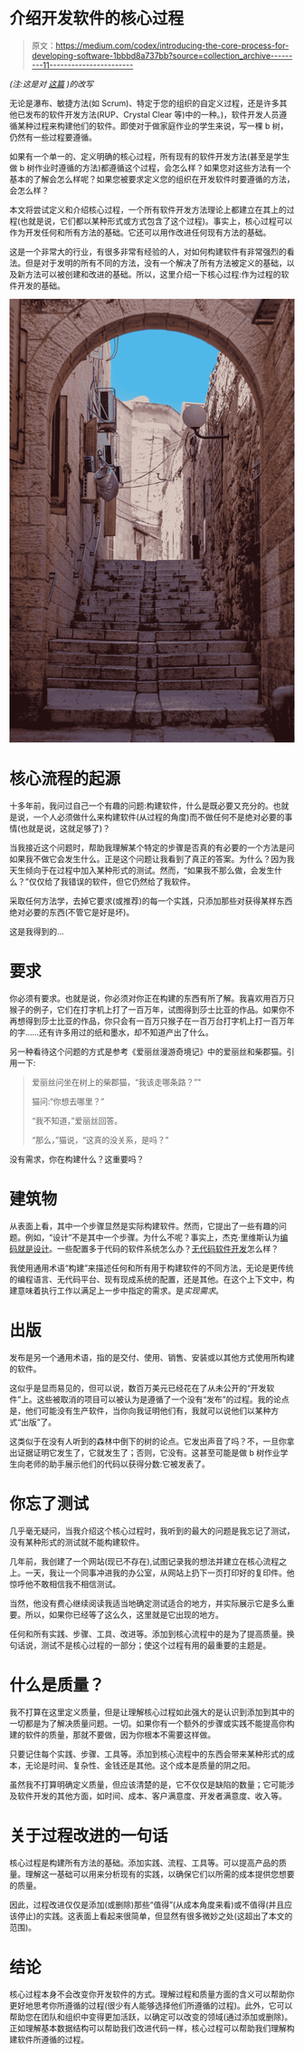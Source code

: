 # 介绍开发软件的核心过程

> 原文：<https://medium.com/codex/introducing-the-core-process-for-developing-software-1bbbd8a737bb?source=collection_archive---------11----------------------->

*(注:这是对* [*这篇*](/geekculture/the-fundamentals-of-software-development-the-core-process-9ffaa6f8fabf) *)的改写*

无论是瀑布、敏捷方法(如 Scrum)、特定于您的组织的自定义过程，还是许多其他已发布的软件开发方法(RUP、Crystal Clear 等)中的一种。)，软件开发人员遵循某种过程来构建他们的软件。即使对于做家庭作业的学生来说，写一棵 b 树，仍然有一些过程要遵循。

如果有一个单一的、定义明确的核心过程，所有现有的软件开发方法(甚至是学生做 b 树作业时遵循的方法)都遵循这个过程，会怎么样？如果您对这些方法有一个基本的了解会怎么样呢？如果您被要求定义您的组织在开发软件时要遵循的方法，会怎么样？

本文将尝试定义和介绍核心过程，一个所有软件开发方法理论上都建立在其上的过程(也就是说，它们都以某种形式或方式包含了这个过程)。事实上，核心过程可以作为开发任何和所有方法的基础。它还可以用作改进任何现有方法的基础。

这是一个非常大的行业，有很多非常有经验的人，对如何构建软件有非常强烈的看法。但是对于发明的所有不同的方法，没有一个解决了所有方法被定义的基础，以及新方法可以被创建和改进的基础。所以，这里介绍一下核心过程:作为过程的软件开发的基础。

![](img/d6b55729702579c630717777ac5b792b.png)

# 核心流程的起源

十多年前，我问过自己一个有趣的问题:构建软件，什么是既必要又充分的。也就是说，一个人必须做什么来构建软件(从过程的角度)而不做任何不是绝对必要的事情(也就是说，这就足够了)？

当我接近这个问题时，帮助我理解某个特定的步骤是否真的有必要的一个方法是问如果我不做它会发生什么。正是这个问题让我看到了真正的答案。为什么？因为我天生倾向于在过程中加入某种形式的测试。然而，“如果我不那么做，会发生什么？”仅仅给了我错误的软件，但它仍然给了我软件。

采取任何方法学，去掉它要求(或推荐)的每一个实践，只添加那些对获得某样东西绝对必要的东西(不管它是好是坏)。

这是我得到的…

# 要求

你必须有要求。也就是说，你必须对你正在构建的东西有所了解。我喜欢用百万只猴子的例子，它们在打字机上打了一百万年，试图得到莎士比亚的作品。如果你不再想得到莎士比亚的作品，你只会有一百万只猴子在一百万台打字机上打一百万年的字……还有许多用过的纸和墨水，却不知道产出了什么。

另一种看待这个问题的方式是参考《爱丽丝漫游奇境记》中的爱丽丝和柴郡猫。引用一下:

> 爱丽丝问坐在树上的柴郡猫，“我该走哪条路？”"
> 
> 猫问:“你想去哪里？”
> 
> “我不知道，”爱丽丝回答。
> 
> “那么，”猫说，“这真的没关系，是吗？”

没有需求，你在构建什么？这重要吗？

# 建筑物

从表面上看，其中一个步骤显然是实际构建软件。然而，它提出了一些有趣的问题。例如，“设计”不是其中一个步骤。为什么不呢？事实上，杰克·里维斯认为[编码就是设计](https://www.developerdotstar.com/mag/articles/reeves_design_main.html)。一些配置多于代码的软件系统怎么办？[无代码软件开发](https://en.wikipedia.org/wiki/No-code_development_platform)怎么样？

我使用通用术语“构建”来描述任何和所有用于构建软件的不同方法，无论是更传统的编程语言、无代码平台、现有现成系统的配置，还是其他。在这个上下文中，构建意味着执行工作以满足上一步中指定的需求。是*实现需求*。

# 出版

发布是另一个通用术语，指的是交付、使用、销售、安装或以其他方式使用所构建的软件。

这似乎是显而易见的，但可以说，数百万美元已经花在了从未公开的“开发软件”上。这些被取消的项目可以被认为是遵循了一个没有“发布”的过程。我的论点是，他们可能没有生产软件，当你向我证明他们有，我就可以说他们以某种方式“出版”了。

这类似于在没有人听到的森林中倒下的树的论点。它发出声音了吗？不，一旦你拿出证据证明它发生了，它就发生了；否则，它没有。这甚至可能是做 b 树作业学生向老师的助手展示他们的代码以获得分数:它被发表了。

# 你忘了测试

几乎毫无疑问，当我介绍这个核心过程时，我听到的最大的问题是我忘记了测试，没有某种形式的测试就不能构建软件。

几年前，我创建了一个网站(现已不存在),试图记录我的想法并建立在核心流程之上。一天，我让一个同事冲进我的办公室，从网站上扔下一页打印好的复印件。他惊呼他不敢相信我不相信测试。

当然，他没有费心继续阅读我适当地确定测试适合的地方，并实际展示它是多么重要。所以，如果你已经等了这么久，这里就是它出现的地方。

任何和所有实践、步骤、工具、改进等。添加到核心流程中的是为了提高质量。换句话说，测试不是核心过程的一部分；使这个过程有用的最重要的主题是。

# 什么是质量？

我不打算在这里定义质量，但是让理解核心过程如此强大的是认识到添加到其中的一切都是为了解决质量问题。一切。如果你有一个额外的步骤或实践不能提高你构建的软件的质量，那就不要做，因为你根本不需要这样做。

只要记住每个实践、步骤、工具等。添加到核心流程中的东西会带来某种形式的成本，无论是时间、复杂性、金钱还是其他。这个成本是质量的阴之阳。

虽然我不打算明确定义质量，但应该清楚的是，它不仅仅是缺陷的数量；它可能涉及软件开发的其他方面，如时间、成本、客户满意度、开发者满意度、收入等。

# 关于过程改进的一句话

核心过程是构建所有方法的基础。添加实践、流程、工具等。可以提高产品的质量。理解这一基础可以用来分析现有的实践，以确保它们以所需的成本提供您想要的质量。

因此，过程改进仅仅是添加(或删除)那些“值得”(从成本角度来看)或不值得(并且应该停止)的实践。这表面上看起来很简单，但显然有很多微妙之处(这超出了本文的范围)。

# 结论

核心过程本身不会改变你开发软件的方式。理解过程和质量方面的含义可以帮助你更好地思考你所遵循的过程(很少有人能够选择他们所遵循的过程)。此外，它可以帮助您在团队和组织中变得更加活跃，以确定可以改变的领域(通过添加或删除)。正如理解基本数据结构可以帮助我们改进代码一样，核心过程可以帮助我们理解构建软件所遵循的过程。